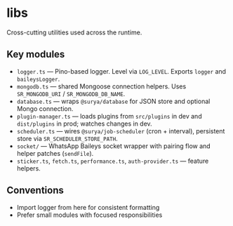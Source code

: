# libs

Cross-cutting utilities used across the runtime.

## Key modules

- `logger.ts` — Pino-based logger. Level via `LOG_LEVEL`. Exports `logger` and `baileysLogger`.
- `mongodb.ts` — shared Mongoose connection helpers. Uses `SR_MONGODB_URI` / `SR_MONGODB_DB_NAME`.
- `database.ts` — wraps `@surya/database` for JSON store and optional Mongo connection.
- `plugin-manager.ts` — loads plugins from `src/plugins` in dev and `dist/plugins` in prod; watches changes in dev.
- `scheduler.ts` — wires `@surya/job-scheduler` (cron + interval), persistent store via `SR_SCHEDULER_STORE_PATH`.
- `socket/` — WhatsApp Baileys socket wrapper with pairing flow and helper patches (`sendFile`).
- `sticker.ts`, `fetch.ts`, `performance.ts`, `auth-provider.ts` — feature helpers.

## Conventions

- Import logger from here for consistent formatting
- Prefer small modules with focused responsibilities
